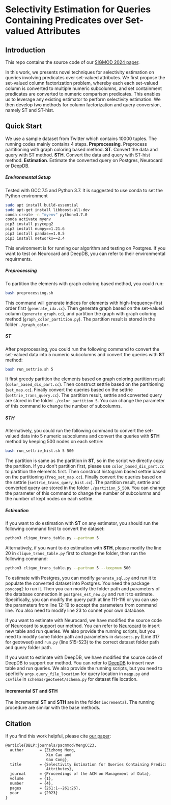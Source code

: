 # Selectivity Estimation for Queries Containing Predicates over Set-valued Attributes
## Introduction
This repo contains the source code of our [SIGMOD 2024 paper](https://dl.acm.org/doi/pdf/10.1145/3626755).

In this work, we presents novel techniques for selectivity estimation on queries involving predicates over set-valued attributes. We first propose the set-valued column factorization problem, whereby each each set-valued column is converted to multiple numeric subcolumns, and set containment predicates are converted to numeric comparison predicates. This enables us to leverage any existing estimator to perform selectivity estimation. We then develop two methods for column factorization and query conversion, namely ST and ST-hist.

## Quick Start
We use a sample dataset from Twitter which contains 10000 tuples. The running codes mainly contains 4 steps.
**Preprocessing**. Preprocess partitioning with graph coloring based method.
**ST**. Convert the data and query with ST method.
**STH**. Convert the data and query with ST-hist method.
**Estimation**. Estimate the converted query on Postgres, Neurocard or DeepDB.

##### Environmental Setup
Tested with GCC 7.5 and Python 3.7. It is suggested to use conda to set the Python environment
```bash
sudo apt install build-essential
sudo apt-get install libboost-all-dev
conda create -n "myenv" python=3.7.0
conda activate myenv
pip3 install psycopg2
pip3 install numpy==1.21.6
pip3 install pandas==1.0.5
pip3 install networkx==2.4
```
This environment is for running our algorithm and testing on Postgres. If you want to test on Neurocard and DeepDB, you can refer to their environmental requirments.

##### Preprocessing
To partition the elements with graph coloring based method, you could run:
```bash
bash preprocessing.sh
```
This command will generate indices for elements with high-frequency-first order first (`generate_idx.cc`). Then generate graph based on the set-valued column (`generate_graph.cc`), and partition the graph with graph coloring method (`graph_color_partition.py`). The partition result is stored in the folder `./graph_color`.

##### ST
After preprocessing, you could run the following command to convert the set-valued data into 5 numeric subcolumns and convert the queries with **ST** method:
```bash
bash run_settrie.sh 5
```
It first greedy partition the elements based on graph coloring partition result (`color_based_dis_part.cc`). Then construct settrie based on the partitioning (`set_map.cc`). Finally convert the queries based on the settrie (`settrie_trans_query.cc`). The partition result, settrie and converted query are stored in the folder `./color_partition_5`. You can change the parameter of this command to change the number of subcolumns.

##### STH
Alternatively, you could run the following command to convert the set-valued data into 5 numeric subcolumns and convert the queries with **STH** method by keeping 500 nodes on each settrie:
```bash
bash run_settrie_hist.sh 5 500
```
The partition is same as the partition in **ST**, so in the script we directly copy the partition. If you don't partition first, please use `color_based_dis_part.cc` to partition the elements first. Then construct histogram based settrie based on the partitioning (`freq_set_map.cc`). Finally convert the queries based on the settrie (`settrie_trans_query_hist.cc`). The partition result, settrie and converted query are stored in the folder `./partition_5_500`. You can change the parameter of this command to change the number of subcolumns and the number of kept nodes on each settrie.

##### Estimation
If you want to do estimation with **ST** on any estimator, you should run the following command first to convert the dataset:
```bash
python3 clique_trans_table.py --partnum 5
```
Alternatively, if you want to do estimation with **STH**, please modify the line 20 in `clique_trans_table.py` first to change the folder, then run the following command:
```bash
python3 clique_trans_table.py --partnum 5 --keepnum 500
```
To estimate with Postgres, you can modify `generate_sql.py` and run it to populate the converted dataset into Postgres. You need the package `psycopg2` to run it. Then you can modify the folder path and parameters of the database connection in `postgres_est_new.py` and run it to estimate. Specifically, you can modify the query path at line 111-116 or you can use the parameters from line 12-19 to accept the parameters from command line. You also need to modify line 23 to connet your own database. 

If you want to estimate with Neurocard, we have modified the source code of Neurocard to support our method. You can refer to [Neurocard](https://github.com/neurocard/neurocard) to insert new table and run queries. We also provide the running scripts, but you need to modify some folder path and parameters in `datasets.py` (Line 317 for geotweet) and `run.py` (line 515-523) to the correct dataset folder path and query folder path.

If you want to estimate with DeepDB, we have modified the source code of DeepDB to support our method. You can refer to [DeepDB](https://github.com/DataManagementLab/deepdb-public) to insert new table and run queries. We also provide the running scripts, but you need to speficify `args.query_file_location` for query location in `maqp.py` and `csvfile` in `schemas/geotweet/schema.py` for dataset file location.

#### Incremental ST and STH
The incremental **ST** and **STH** are in the folder `incremental`. The running procedure are similar with the base methods.

## Citation
If you find this work helpful, please cite [our paper](https://dl.acm.org/doi/pdf/10.1145/3626755):
```latex
@article{DBLP:journals/pacmmod/MengCC23,
  author       = {Zizhong Meng,
                  Xin Cao and
                  Gao Cong},
  title        = {Selectivity Estimation for Queries Containing Predicates over Set-Valued
                  Attributes},
  journal      = {Proceedings of the ACM on Management of Data},
  volume       = {1},
  number       = {4},
  pages        = {261:1--261:26},
  year         = {2023}
}
```

